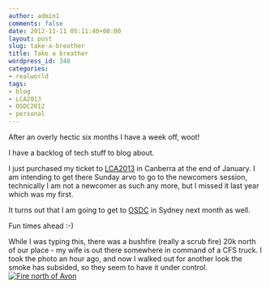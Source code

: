 ```yaml
---
author: admin1
comments: false
date: 2012-11-11 05:11:40+00:00
layout: post
slug: take-a-breather
title: Take a breather
wordpress_id: 348
categories:
- realworld
tags:
- blog
- LCA2013
- OSDC2012
- personal
---
```


After an overly hectic six months I have a week off, woot!

I have a backlog of tech stuff to blog about.

I just purchased my ticket to [LCA2013](http://linux.conf.au) in Canberra at the end of January.  I am intending to get there Sunday arvo to go to the newcomers session, technically I am not a newcomer as such any more, but I missed it last year which was my first.

It turns out that I am going to get to [OSDC](http://www.osdc.com.au/) in Sydney next month as well.

Fun times ahead :-)


While I was typing this, there was a bushfire (really a scrub fire) 20k north of our place - my wife is out there somewhere in command of a CFS truck.  I took the photo an hour ago, and now I walked out for another look the smoke has subsided, so they seem to have it under control.[![Fire north of Avon](http://blog.oldcomputerjunk.net/wp-content/uploads/2012/11/avonfire1-300x225.jpg)](http://blog.oldcomputerjunk.net/wp-content/uploads/2012/11/avonfire1.jpg)
